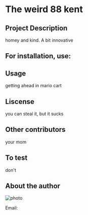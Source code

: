
# The weird 88 kent

## Project Description

homey and kind. A bit innovative

## For installation, use:



## Usage
getting ahead in mario cart

## Liscense
you can steal it, but it sucks

## Other contributors
your mom

## To test
don't

## About the author
![photo](https://avatars2.githubusercontent.com/u/56407775?v=4)

Email: 